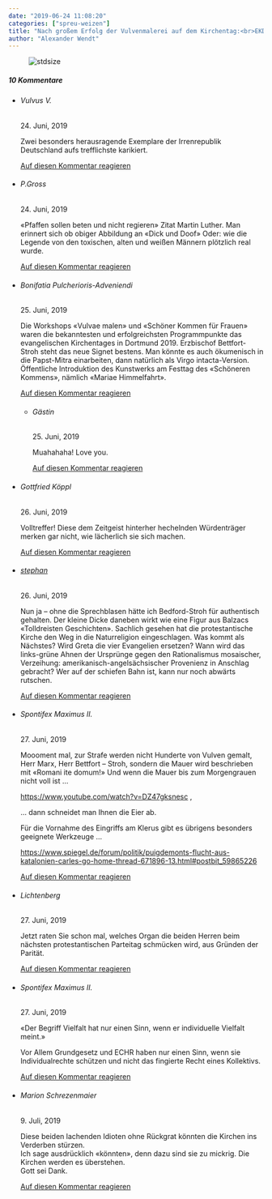 ```yaml
---
date: "2019-06-24 11:08:20"
categories: ["spreu-weizen"]
title: "Nach großem Erfolg der Vulvenmalerei auf dem Kirchentag:<br>EKD modernisiert Symbole"
author: "Alexander Wendt"
---
```



<figure>
<img src="https://www.publicomag.com/wp-content/uploads/2019/06/Symbole_-1320x1017.jpg" alt=stdsize>
</figure>


<!--more-->
<h5 class="comments-h">
10 Kommentare </h5>
<ul class="commentlist">
<li class="comment even thread-even depth-1 clearfix" id="li-comment-11064">
<h6 class="author">Vulvus V.</h6> <span class="date">24. Juni, 2019</span>



Zwei besonders herausragende Exemplare der Irrenrepublik Deutschland aufs trefflichste karikiert.

<a rel="nofollow" class="comment-reply-link" href="#comment-11064" data-commentid="11064" data-postid="9143" data-belowelement="comment-11064" data-respondelement="respond" data-replyto="Antworte auf Vulvus V." aria-label="Antworte auf Vulvus V.">Auf diesen Kommentar reagieren</a> 


</li>
<li class="comment odd alt thread-odd thread-alt depth-1 clearfix" id="li-comment-11066">
<h6 class="author">P.Gross</h6> <span class="date">24. Juni, 2019</span>



«Pfaffen sollen beten und nicht regieren» Zitat Martin Luther. Man erinnert sich ob obiger Abbildung an «Dick und Doof» Oder: wie die Legende von den toxischen, alten und weißen Männern plötzlich real wurde.

<a rel="nofollow" class="comment-reply-link" href="#comment-11066" data-commentid="11066" data-postid="9143" data-belowelement="comment-11066" data-respondelement="respond" data-replyto="Antworte auf P.Gross" aria-label="Antworte auf P.Gross">Auf diesen Kommentar reagieren</a> 


</li>
<li class="comment even thread-even depth-1 clearfix" id="li-comment-11070">
<h6 class="author">Bonifatia Pulcherioris-Adveniendi</h6> <span class="date">25. Juni, 2019</span>



Die Workshops «Vulvae malen» und «Schöner Kommen für Frauen» waren die bekanntesten und erfolgreichsten Programmpunkte das evangelischen Kirchentages in Dortmund 2019. Erzbischof Bettfort-Stroh steht das neue Signet bestens. Man könnte es auch ökumenisch in die Papst-Mitra einarbeiten, dann natürlich als Virgo intacta-Version. Öffentliche Introduktion des Kunstwerks am Festtag des «Schöneren Kommens», nämlich «Mariae Himmelfahrt».

<a rel="nofollow" class="comment-reply-link" href="#comment-11070" data-commentid="11070" data-postid="9143" data-belowelement="comment-11070" data-respondelement="respond" data-replyto="Antworte auf Bonifatia Pulcherioris-Adveniendi" aria-label="Antworte auf Bonifatia Pulcherioris-Adveniendi">Auf diesen Kommentar reagieren</a> 


<ul class="children">
<li class="comment odd alt depth-2 clearfix" id="li-comment-11075">
<h6 class="author">Gästin</h6> <span class="date">25. Juni, 2019</span>



Muahahaha! Love you.

<a rel="nofollow" class="comment-reply-link" href="#comment-11075" data-commentid="11075" data-postid="9143" data-belowelement="comment-11075" data-respondelement="respond" data-replyto="Antworte auf Gästin" aria-label="Antworte auf Gästin">Auf diesen Kommentar reagieren</a> 


</li>
</ul>
</li>
<li class="comment even thread-odd thread-alt depth-1 clearfix" id="li-comment-11087">
<h6 class="author">Gottfried Köppl</h6> <span class="date">26. Juni, 2019</span>



Volltreffer! Diese dem Zeitgeist hinterher hechelnden Würdenträger merken gar nicht, wie lächerlich sie sich machen.

<a rel="nofollow" class="comment-reply-link" href="#comment-11087" data-commentid="11087" data-postid="9143" data-belowelement="comment-11087" data-respondelement="respond" data-replyto="Antworte auf Gottfried Köppl" aria-label="Antworte auf Gottfried Köppl">Auf diesen Kommentar reagieren</a> 


</li>
<li class="comment odd alt thread-even depth-1 clearfix" id="li-comment-11090">
<h6 class="author"><a href="http://vulvenmalerei" class="url" rel="ugc external nofollow">stephan</a></h6> <span class="date">26. Juni, 2019</span>



Nun ja &#8211; ohne die Sprechblasen hätte ich Bedford-Stroh für authentisch gehalten. Der kleine Dicke daneben wirkt wie eine Figur aus Balzacs «Tolldreisten Geschichten». Sachlich gesehen hat die protestantische Kirche den Weg in die Naturreligion eingeschlagen. Was kommt als Nächstes? Wird Greta die vier Evangelien ersetzen? Wann wird das links-grüne Ahnen der Ursprünge gegen den Rationalismus mosaischer, Verzeihung: amerikanisch-angelsächsischer Provenienz in Anschlag gebracht? Wer auf der schiefen Bahn ist, kann nur noch abwärts rutschen.

<a rel="nofollow" class="comment-reply-link" href="#comment-11090" data-commentid="11090" data-postid="9143" data-belowelement="comment-11090" data-respondelement="respond" data-replyto="Antworte auf stephan" aria-label="Antworte auf stephan">Auf diesen Kommentar reagieren</a> 


</li>
<li class="comment even thread-odd thread-alt depth-1 clearfix" id="li-comment-11103">
<h6 class="author">Spontifex Maximus II.</h6> <span class="date">27. Juni, 2019</span>



Moooment mal, zur Strafe werden nicht Hunderte von Vulven gemalt, Herr Marx, Herr Bettfort &#8211; Stroh, sondern die Mauer wird beschrieben mit «Romani ite domum!» Und wenn die Mauer bis zum Morgengrauen nicht voll ist &#8230;

<a href="https://www.youtube.com/watch?v=DZ47gksnesc" rel="nofollow ugc">https://www.youtube.com/watch?v=DZ47gksnesc</a> ,

&#8230; dann schneidet man Ihnen die Eier ab. 

Für die Vornahme des Eingriffs am Klerus gibt es übrigens besonders geeignete Werkzeuge &#8230;

<a href="https://www.spiegel.de/forum/politik/puigdemonts-flucht-aus-katalonien-carles-go-home-thread-671896-13.html#postbit_59865226" rel="nofollow ugc">https://www.spiegel.de/forum/politik/puigdemonts-flucht-aus-katalonien-carles-go-home-thread-671896-13.html#postbit_59865226</a>

<a rel="nofollow" class="comment-reply-link" href="#comment-11103" data-commentid="11103" data-postid="9143" data-belowelement="comment-11103" data-respondelement="respond" data-replyto="Antworte auf Spontifex Maximus II." aria-label="Antworte auf Spontifex Maximus II.">Auf diesen Kommentar reagieren</a> 


</li>
<li class="comment odd alt thread-even depth-1 clearfix" id="li-comment-11107">
<h6 class="author">Lichtenberg</h6> <span class="date">27. Juni, 2019</span>



Jetzt raten Sie schon mal, welches Organ die beiden Herren beim nächsten protestantischen Parteitag schmücken wird, aus Gründen der Parität.

<a rel="nofollow" class="comment-reply-link" href="#comment-11107" data-commentid="11107" data-postid="9143" data-belowelement="comment-11107" data-respondelement="respond" data-replyto="Antworte auf Lichtenberg" aria-label="Antworte auf Lichtenberg">Auf diesen Kommentar reagieren</a> 


</li>
<li class="comment even thread-odd thread-alt depth-1 clearfix" id="li-comment-11108">
<h6 class="author">Spontifex Maximus II.</h6> <span class="date">27. Juni, 2019</span>



«Der Begriff Vielfalt hat nur einen Sinn, wenn er individuelle Vielfalt meint.»

Vor Allem Grundgesetz und ECHR haben nur einen Sinn, wenn sie Individualrechte schützen und nicht das fingierte Recht eines Kollektivs.

<a rel="nofollow" class="comment-reply-link" href="#comment-11108" data-commentid="11108" data-postid="9143" data-belowelement="comment-11108" data-respondelement="respond" data-replyto="Antworte auf Spontifex Maximus II." aria-label="Antworte auf Spontifex Maximus II.">Auf diesen Kommentar reagieren</a> 


</li>
<li class="comment odd alt thread-even depth-1 clearfix" id="li-comment-11278">
<h6 class="author">Marion Schrezenmaier</h6> <span class="date">9. Juli, 2019</span>



Diese beiden lachenden Idioten ohne Rückgrat könnten die Kirchen ins Verderben stürzen.<br>
Ich sage ausdrücklich «könnten», denn dazu sind sie zu mickrig. Die Kirchen werden es überstehen.<br>
Gott sei Dank.

<a rel="nofollow" class="comment-reply-link" href="#comment-11278" data-commentid="11278" data-postid="9143" data-belowelement="comment-11278" data-respondelement="respond" data-replyto="Antworte auf Marion Schrezenmaier" aria-label="Antworte auf Marion Schrezenmaier">Auf diesen Kommentar reagieren</a> 


</li>
</ul>
